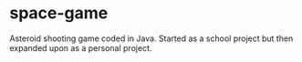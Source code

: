 # space-game
Asteroid shooting game coded in Java. Started as a school project but then expanded upon as a personal project.
